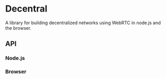 # Decentral

A library for building decentralized networks using WebRTC in node.js and the browser.

## API

### Node.js



### Browser

